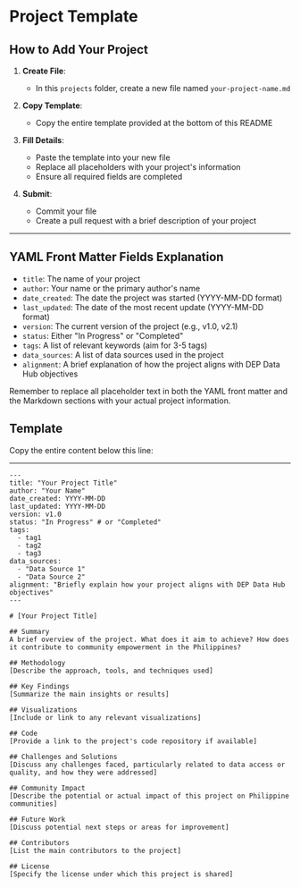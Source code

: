 # Project Template

## How to Add Your Project

1. **Create File**: 
   - In this `projects` folder, create a new file named `your-project-name.md`

2. **Copy Template**: 
   - Copy the entire template provided at the bottom of this README

3. **Fill Details**: 
   - Paste the template into your new file
   - Replace all placeholders with your project's information
   - Ensure all required fields are completed

4. **Submit**: 
   - Commit your file
   - Create a pull request with a brief description of your project

---

## YAML Front Matter Fields Explanation

- `title`: The name of your project
- `author`: Your name or the primary author's name
- `date_created`: The date the project was started (YYYY-MM-DD format)
- `last_updated`: The date of the most recent update (YYYY-MM-DD format)
- `version`: The current version of the project (e.g., v1.0, v2.1)
- `status`: Either "In Progress" or "Completed"
- `tags`: A list of relevant keywords (aim for 3-5 tags)
- `data_sources`: A list of data sources used in the project
- `alignment`: A brief explanation of how the project aligns with DEP Data Hub objectives

Remember to replace all placeholder text in both the YAML front matter and the Markdown sections with your actual project information.

## Template

Copy the entire content below this line:

---

```
---
title: "Your Project Title"
author: "Your Name"
date_created: YYYY-MM-DD
last_updated: YYYY-MM-DD
version: v1.0
status: "In Progress" # or "Completed"
tags: 
  - tag1
  - tag2
  - tag3
data_sources:
  - "Data Source 1"
  - "Data Source 2"
alignment: "Briefly explain how your project aligns with DEP Data Hub objectives"
---

# [Your Project Title]

## Summary
A brief overview of the project. What does it aim to achieve? How does it contribute to community empowerment in the Philippines?

## Methodology
[Describe the approach, tools, and techniques used]

## Key Findings
[Summarize the main insights or results]

## Visualizations
[Include or link to any relevant visualizations]

## Code
[Provide a link to the project's code repository if available]

## Challenges and Solutions
[Discuss any challenges faced, particularly related to data access or quality, and how they were addressed]

## Community Impact
[Describe the potential or actual impact of this project on Philippine communities]

## Future Work
[Discuss potential next steps or areas for improvement]

## Contributors
[List the main contributors to the project]

## License
[Specify the license under which this project is shared]
```
